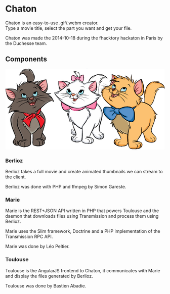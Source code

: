 # Chaton
Chaton is an easy-to-use .gif/.webm creator.  
Type a movie title, select the part you want and get your file.

Chaton was made the 2014-10-18 during the fhacktory hackaton in Paris by the
Duchesse team.

## Components
![Aristocats](aristocats.png)
### Berlioz
Berlioz takes a full movie and create animated thumbnails we can stream to the
client.

Berlioz was done with PHP and ffmpeg by Simon Gareste.

### Marie
Marie is the REST+JSON API written in PHP that powers Toulouse and the daemon
that downloads files using Transmission and process them using Berlioz.

Marie uses the Slim framework, Doctrine and a PHP implementation of the
Transmission RPC API.

Marie was done by Léo Peltier.

### Toulouse
Toulouse is the AngularJS frontend to Chaton, it communicates with Marie and
display the files generated by Berlioz.

Toulouse was done by Bastien Abadie.
